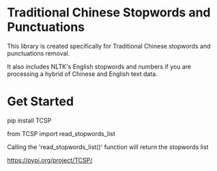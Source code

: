 # Traditional Chinese Stopwords and Punctuations

This library is created specifically for Traditional Chinese stopwords and punctuations removal.

It also includes NLTK's English stopwords and numbers if you are processing a hybrid of Chinese and English text data.

# Get Started

pip install TCSP

from TCSP import read_stopwords_list

Calling the 'read_stopwords_list()' function will return the stopwords list 

https://pypi.org/project/TCSP/
